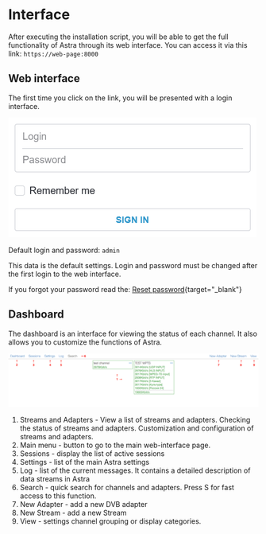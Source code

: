 # Interface

After executing the installation script, you will be able to get the full functionality of Astra through its web interface.
You can access it via this link:  ```https://web-page:8000```

## Web interface

The first time you click on the link, you will be presented with a login interface.

![Login](/en/astra/quick-start/materials/login.png)

Default login and password: ```admin```

This data is the default settings. Login and password must be changed after the first login to the web interface.

If you forgot your password read the: [Reset password](https://www.cesbo.com/quick-start/password.html){target="_blank"}

## Dashboard

The dashboard is an interface for viewing the status of each channel. It also allows you to customize the functions of Astra.

![Dashboard](/en/astra/quick-start/materials/dashboard-int.png)

1. Streams and Adapters - View a list of streams and adapters. Checking the status of streams and adapters. Customization and configuration of streams and adapters.
2. Main menu - button to go to the main web-interface page.
3. Sessions - display the list of active sessions
4. Settings - list of the main Astra settings 
5. Log - list of the current messages. It contains a detailed description of data streams in Astra
6. Search - quick search for channels and adapters. Press S for fast access to this function.
7. New Adapter - add a new DVB adapter
8. New Stream - add a new Stream
9. View - settings channel grouping or display categories.
